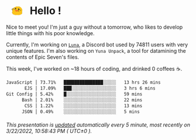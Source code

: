 <h1>   <img src="./spoink.gif" style="vertical-align:middle;" width="30px">   Hello ! </h1>

Nice to meet you! I'm just a guy without a tomorrow, who likes to develop little things with his poor knowledge.

Currently, I'm working on <a href='https://github.com/Asgarrrr/Luna'>`Luna`</a>, a Discord bot used by 74811 users with very unique features. I'm also working on `Yuna Unpack`, a tool for datamining the contents of Epic Seven's files.

This week, I've worked on ~18 hours of coding, and drinked 0 coffees ☕.

```
JavaScript │ 73.71%   ███████████████░░░░░   13 hrs 26 mins
       EJS │ 17.09%   ███░░░░░░░░░░░░░░░░░   3 hrs 6 mins
Git Config │ 5.42%    █░░░░░░░░░░░░░░░░░░░   59 mins
      Bash │ 2.01%    ░░░░░░░░░░░░░░░░░░░░   22 mins
       CSS │ 1.22%    ░░░░░░░░░░░░░░░░░░░░   13 mins
      JSON │ 0.49%    ░░░░░░░░░░░░░░░░░░░░   5 mins
```

###### This presentation is [updated](https://github.com/Asgarrrr) automatically every 5 minute, most recently on 3/22/2022, 10:58:43 PM ( UTC±0 ).